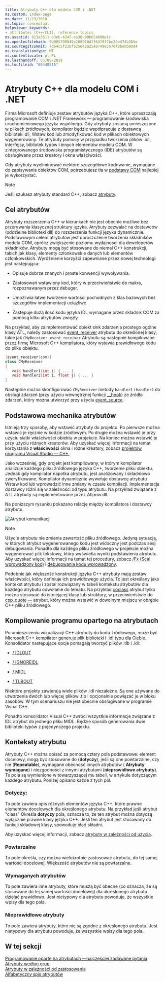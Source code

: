 ```yaml
---
title: Atrybuty C++ dla modelu COM i .NET
ms.custom: index-page
ms.date: 11/19/2018
ms.topic: conceptual
helpviewer_keywords:
- attributes [C++/CLI], reference topics
ms.assetid: 613a3611-b3eb-4347-aa38-99b654600e1c
ms.openlocfilehash: 9b985799849a268010dff63f9f7bc25e474b365e
ms.sourcegitcommit: 7d64c5f226f925642a25e07498567df8bebb00d4
ms.translationtype: MT
ms.contentlocale: pl-PL
ms.lasthandoff: 05/08/2019
ms.locfileid: "65448515"
---
```

# <a name="c-attributes-for-com-and-net"></a>Atrybuty C++ dla modelu COM i .NET

Firma Microsoft definiuje zestaw atrybutów języka C++, które upraszczają programowanie COM i .NET Framework — programowanie środowiska uruchomieniowego języka wspólnego. Gdy atrybuty zostaną umieszczone w plikach źródłowych, kompilator będzie współpracuje z dostawcą biblioteki dll, Wstaw kod lub zmodyfikować kod w plikach obiektowych wygenerowany. Te atrybuty pomocy w przypadku tworzenia plików .idl, interfejsy, bibliotek typów i innych elementów modelu COM. W zintegrowanego środowiska programistycznego (IDE) atrybutów są obsługiwane przez kreatory i okna właściwości.

Gdy atrybuty wyeliminować niektóre szczegółowe kodowanie, wymagane do zapisywania obiektów COM, potrzebujesz tła w [podstawy COM](/windows/desktop/com/the-component-object-model) najlepiej je wykorzystać.

> [!NOTE]
> Jeśli szukasz atrybuty standard C++, zobacz [atrybuty](../../cpp/attributes.md).

## <a name="purpose-of-attributes"></a>Cel atrybutów

Atrybuty rozszerzenia C++ w kierunkach nie jest obecnie możliwe bez przerywania klasycznej struktury języka. Atrybuty zezwalać na dostawców (oddzielne biblioteki dll) do rozszerzenia funkcji języka dynamicznie. Podstawowym celem atrybutów jest uproszczenie tworzenia składników modelu COM, oprócz zwiększenie poziomu wydajności dla deweloperów składników. Atrybuty mogą być stosowane do niemal C++ konstrukcji, takich jak klasy, elementy członkowskie danych lub elementów członkowskich. Wyróżnienie korzyści zapewniane przez nowej technologii jest następująca:

- Opisuje dobrze znanych i proste konwencji wywoływania.

- Zastosowań wstawiony kod, który w przeciwieństwie do makra, rozpoznawanym przez debuger.

- Umożliwia łatwe tworzenie wartości pochodnych z klas bazowych bez szczegółów implementacji uciążliwe.

- Zastępuje dużą ilość kodu języka IDL wymagane przez składnik COM za pomocą kilku atrybutów zwięzły.

Na przykład, aby zaimplementować obiekt sink zdarzenia prostego ogólne klasy ATL, należy zastosować [event_receiver](event-receiver.md) atrybutu do określonej klasy, takie jak `CMyReceiver`. `event_receiver` Atrybutu są następnie kompilowane przez firmę Microsoft C++ kompilatora, który wstawia prawidłowego kodu do pliku obiektu.

```cpp
[event_receiver(com)]
class CMyReceiver
{
   void handler1(int i) { ... }
   void handler2(int i, float j) { ... }
}
```

Następnie można skonfigurować `CMyReceiver` metody `handler1` i `handler2` do obsługi zdarzeń (przy użyciu wewnętrznej funkcji [__hook](../../cpp/hook.md)) ze źródła zdarzeń, który można utworzyć przy użyciu [event_source](event-source.md).

## <a name="basic-mechanics-of-attributes"></a>Podstawowa mechanika atrybutów

Istnieją trzy sposoby, aby wstawić atrybuty do projektu. Po pierwsze można wstawić je ręcznie w kodzie źródłowym. Po drugie można wstawić je przy użyciu siatki właściwości obiektu w projekcie. Na koniec można wstawić je przy użyciu różnych kreatorów. Aby uzyskać więcej informacji na temat korzystania z **właściwości** okna i różne kreatory, zobacz [projektów programu Visual Studio — C++ ](../../build/creating-and-managing-visual-cpp-projects.md).

Jako wcześniej, gdy projekt jest kompilowany, w którym kompilator analizuje każdego pliku źródłowego języka C++, tworzenie pliku obiektu. Jednak gdy kompilator napotka atrybutu, jest analizowany i składniowo zweryfikowane. Kompilator dynamicznie wywołuje dostawcę atrybutu Wstaw kod lub wprowadzić inne zmiany w czasie kompilacji. Implementacja dostawcy różni się w zależności od typu atrybutu. Na przykład związane z ATL atrybuty są implementowane przez Atlprov.dll.

Na poniższym rysunku pokazano relację między kompilatora i dostawcy atrybutu.

![Atrybut komunikacji](../media/vccompattrcomm.gif "komunikacji atrybutu")

> [!NOTE]
> Użycie atrybutu nie zmienia zawartość pliku źródłowego. Jedyną sytuacją, w których atrybut wygenerowanego kodu jest widoczny jest podczas sesji debugowania. Ponadto dla każdego pliku źródłowego w projekcie można wygenerować plik tekstowy, który wyświetla wyniki podstawienia atrybutu. Aby uzyskać więcej informacji na temat tej procedury, zobacz [/Fx (Scal wprowadzony kod)](../../build/reference/fx-merge-injected-code.md) i [debugowania kodu wprowadzony](/visualstudio/debugger/how-to-debug-injected-code).

Podobnie jak większość konstrukcji języka C++ atrybuty mają zestaw właściwości, który definiuje ich prawidłowego użycia. To jest określany jako kontekst atrybutu i został rozwiązany w tabeli kontekstu atrybutów dla każdego atrybutu odwołanie do tematu. Na przykład [coclass](coclass.md) atrybut tylko można stosować do istniejącej klasy lub struktury, w przeciwieństwie do [cpp_quote —](cpp-quote.md) atrybut, który można wstawić w dowolnym miejscu w obrębie C++ pliku źródłowego.

## <a name="building-an-attributed-program"></a>Kompilowanie programu opartego na atrybutach

Po umieszczeniu wizualizacji C++ atrybuty do kodu źródłowego, może być Microsoft C++ kompilator generuje plik biblioteki i .idl typu dla Ciebie. Konsolidator następujące opcje pomagają tworzyć plików .tlb i .idl:

- [/ IDLOUT](../../build/reference/idlout-name-midl-output-files.md)

- [/ IGNOREIDL](../../build/reference/ignoreidl-don-t-process-attributes-into-midl.md)

- [/ MIDL](../../build/reference/midl-specify-midl-command-line-options.md)

- [/ TLBOUT](../../build/reference/tlbout-name-dot-tlb-file.md)

Niektóre projekty zawierają wiele plików .idl niezależne. Są one używane do utworzenia dwóch lub więcej plików .tlb i opcjonalnie powiązać je w bloku zasobów. W tym scenariuszu nie jest obecnie obsługiwane w programie Visual C++.

Ponadto konsolidator Visual C++ zwróci wszystkie informacje związane z IDL atrybut do jednego pliku MIDL. Będzie sposób generowania dwie biblioteki typów z pojedynczego projektu.

## <a name="contexts"></a> Konteksty atrybutu

Atrybuty C++ można opisać za pomocą cztery pola podstawowe: element docelowy, mogą być stosowane do (**dotyczy**), jeśli są one powtarzalne, czy nie (**Repeatable**), wymagane obecność innych atrybutów ( **Atrybuty wymagane**) i niezgodności z innymi atrybutami (**nieprawidłowe atrybuty**). Te pola są wymienione w towarzyszącej mu tabeli, w artykule dotyczącym każdego atrybutu. Poniżej opisano każde z tych pól.

### <a name="applies-to"></a>Dotyczy:

To pole zawiera opis różnych elementów języka C++, które prawne elementów docelowych dla określonego atrybutu. Na przykład jeśli atrybut "class" Określa **dotyczy** pola, oznacza to, że ten atrybut można dotyczą wyłącznie prawne klasy języka C++. Jeśli ten atrybut jest stosowany do funkcji składowej klasy, spowoduje błąd składni.

Aby uzyskać więcej informacji, zobacz [atrybuty w zależności od użycia](attributes-by-usage.md).

### <a name="repeatable"></a>Powtarzalne

To pole określa, czy można wielokrotnie zastosować atrybutu, do tej samej wartości docelowej. Większość atrybutów nie są powtarzalne.

### <a name="required-attributes"></a>Wymaganych atrybutów

To pole zawiera inne atrybuty, które muszą być obecne (co oznacza, że są stosowane do tej samej wartości docelowej) dla określonego atrybutu działać prawidłowo. Jest nietypowy dla atrybutu powoduje, że wszystkie wpisy dla tego pola.

### <a name="invalid-attributes"></a>Nieprawidłowe atrybuty

To pole zawiera atrybuty, które nie są zgodne z określonego atrybutu. Jest nietypowy dla atrybutu powoduje, że wszystkie wpisy dla tego pola.

## <a name="in-this-section"></a>W tej sekcji

[Programowanie oparte na atrybutach —najczęściej zadawane pytania](attribute-programming-faq.md)<br/>
[Atrybuty według grup](attributes-by-group.md)<br/>
[Atrybuty w zależności od zastosowania](attributes-by-usage.md)<br/>
[Alfabetyczny spis atrybutów](attributes-alphabetical-reference.md)